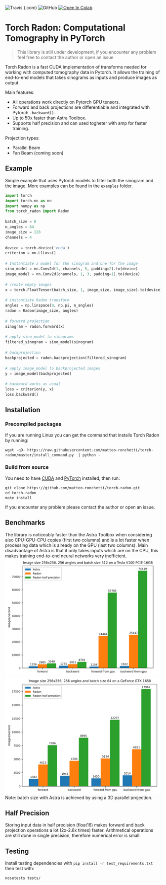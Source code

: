 ![Travis (.com)](https://img.shields.io/travis/com/matteo-ronchetti/torch-radon)
![GitHub](https://img.shields.io/github/license/matteo-ronchetti/torch-radon)
[![Open In Colab](https://colab.research.google.com/assets/colab-badge.svg)](https://colab.research.google.com/github/weiji14/deepbedmap/)
# Torch Radon: Computational Tomography in PyTorch
> This library is still under development, if you encounter any problem feel free to contact the author or open an issue

Torch Radon is a fast CUDA implementation of transforms needed for
working with computed tomography data in Pytorch. It allows the training of end-to-end models that takes sinograms as inputs and produce images as output.

Main features:
 - All operations work directly on Pytorch GPU tensors.
 - Forward and back projections are differentiable and integrated with Pytorch `.backward()`.
 - Up to 50x faster than Astra Toolbox.
 - Supports half precision and can used togheter with amp for faster training.
 
Projection types:
 - Parallel Beam
 - Fan Beam (coming soon)
 
## Example
Simple example that uses Pytorch models to filter both the sinogram and the image.
More examples can be found in the `examples` folder.
```python
import torch
import torch.nn as nn
import numpy as np
from torch_radon import Radon

batch_size = 8
n_angles = 64
image_size = 128
channels = 4

device = torch.device('cuda')
criterion = nn.L1Loss()

# Instantiate a model for the sinogram and one for the image
sino_model = nn.Conv2d(1, channels, 5, padding=2).to(device)
image_model = nn.Conv2d(channels, 1, 3, padding=1).to(device)

# create empty images
x = torch.FloatTensor(batch_size, 1, image_size, image_size).to(device)

# instantiate Radon transform
angles = np.linspace(0, np.pi, n_angles)
radon = Radon(image_size, angles)

# forward projection
sinogram = radon.forward(x)

# apply sino_model to sinograms
filtered_sinogram = sino_model(sinogram)

# backprojection
backprojected = radon.backprojection(filtered_sinogram)

# apply image_model to backprojected images
y = image_model(backprojected)

# backward works as usual
loss = criterion(y, x)
loss.backward()
```

## Installation
### Precompiled packages
If you are running Linux you can get the command that installs Torch Radon by running:
```shell script
wget -qO- https://raw.githubusercontent.com/matteo-ronchetti/torch-radon/master/install_command.py  | python -
```
### Build from source
You need to have [CUDA](https://developer.nvidia.com/cuda-toolkit) and [PyTorch](https://pytorch.org/get-started/locally/) installed, then run:
```shell script
git clone https://github.com/matteo-ronchetti/torch-radon.git
cd torch-radon
make install
```
If you encounter any problem please contact the author or open an issue.

## Benchmarks
The library is noticeably faster than the Astra Toolbox when considering also CPU-GPU-CPU copies (first two columns) and is a lot faster when processing data which is already on the GPU (last two columns). Main disadvantage of Astra is that it only takes inputs which are on the CPU, this makes training end-to-end neural networks very inefficient.
![V100 Benchmark](V100.png?raw=true)
![GTX1650 Benchmark](gtx1650.png?raw=true)
Note: batch size with Astra is achieved by using a 3D parallel projection.

## Half Precision
Storing input data in half precision (float16) makes forward and back projection operations a lot (2x-2.6x times) faster.
Arithmetical operations are still done in single precision, therefore numerical error is small.

## Testing
Install testing dependencies with `pip install -r test_requirements.txt`
then test with:
```shell script
nosetests tests/
```
